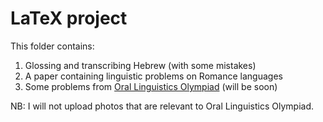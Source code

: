 # LaTeX project
This folder contains:
1. Glossing and transcribing Hebrew (with some mistakes)
2. A paper containing linguistic problems on Romance languages
3. Some problems from [Oral Linguistics Olympiad](https://ling.hse.ru/junior/lingvokrujok) (will be soon)

NB: I will not upload photos that are relevant to Oral Linguistics Olympiad.
